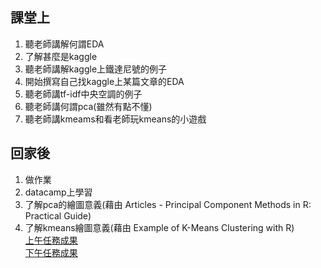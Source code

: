 ## 課堂上
1. 聽老師講解何謂EDA
2. 了解甚麼是kaggle
3. 聽老師講解kaggle上鐵達尼號的例子
4. 開始撰寫自己找kaggle上某篇文章的EDA
5. 聽老師講tf-idf中央空調的例子
6. 聽老師講何謂pca(雖然有點不懂)
7. 聽老師講kmeams和看老師玩kmeans的小遊戲
## 回家後
1. 做作業
2. datacamp上學習
3. 了解pca的繪圖意義(藉由 Articles - Principal Component Methods in R: Practical Guide)
4. 了解kmeans繪圖意義(藉由 Example of K-Means Clustering with R)    
[上午任務成果](https://icedragon5235.github.io/ntu-cs-x/week3/class3eda.html)   
[下午任務成果](https://icedragon5235.github.io/ntu-cs-x/week3/class3real.html)
